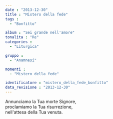 ```yaml
---
date : "2013-12-30"
title : "Mistero della fede"
tags : 
  - "Bonfitto"

album : "Sei grande nell'amore"
tonalita : "Re"
categories : 
  - "Liturgica"

gruppo : 
  - "Anamnesi"

momenti : 
  - "Mistero della fede"

identificatore : "mistero_della_fede_bonfitto"
data_revisione : "2013-12-30"
---
```

  
  
  
Annunciamo la Tua morte Signore,   
proclamiamo la Tua risurrezione,   
nell'attesa della Tua venuta.   
  
  
  

